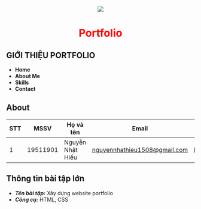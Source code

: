 <p align ='center'>
<img src="[/Users/BOSS/Desktop/img/bo-hinh-nen-mau-den-cuc-dep-cho-may-tinh-laptop_112613283.jpg](https://github.com/NHieu1508/Portfolio/blob/main/PORTFOLIO.png)">
</p>

<h1 align ='center' style = 'color:red;'> <b> Portfolio </b></h1>

## GIỚI THIỆU PORTFOLIO

* **Home** 
* **About Me** 
* **Skills**
* **Contact**

## About

| STT | MSSV       |Họ và tên       | Email                |Github                                               |
| ----|:----------:|----------------|----------------------|-----------------------------------------------------|
| 1   | 19511901   | Nguyễn Nhật Hiếu |nguyennhathieu1508@gmail.com|https://github.com/NHieu1508|

## Thông tin bài tập lớn

* ***Tên bài tập:*** Xây dựng website portfolio
* ***Công cụ:*** HTML, CSS

   

